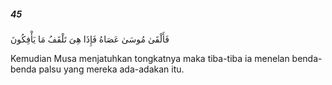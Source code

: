 ##### 45

<span class="ayah">فَأَلْقَىٰ مُوسَىٰ عَصَاهُ فَإِذَا هِىَ تَلْقَفُ مَا يَأْفِكُونَ</span>

<span class="ayah_translation">Kemudian Musa menjatuhkan tongkatnya maka tiba-tiba ia menelan benda-benda palsu yang mereka ada-adakan itu.</span>
